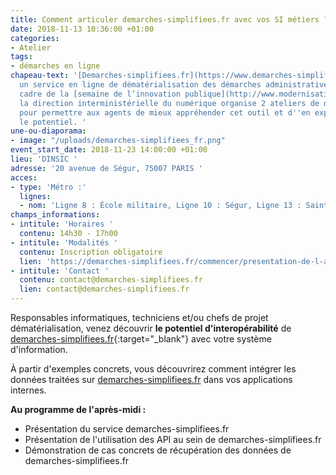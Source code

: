 ```yaml
---
title: Comment articuler demarches-simplifiees.fr avec vos SI métiers ?
date: 2018-11-13 10:36:00 +01:00
categories:
- Atelier
tags:
- démarches en ligne
chapeau-text: '[Demarches-simplifiees.fr](https://www.demarches-simplifiees.fr/) est
  un service en ligne de dématérialisation des démarches administratives. Dans le
  cadre de la [semaine de l’innovation publique](http://www.modernisation.gouv.fr/la-semaine-de-linnovation-publique){:target="_blank"},
  la direction interministérielle du numérique organise 2 ateliers de découverte-formation
  pour permettre aux agents de mieux appréhender cet outil et d''en exploiter tout
  le potentiel. '
une-ou-diaporama:
- image: "/uploads/demarches-simplifiees_fr.png"
event_start_date: 2018-11-23 14:00:00 +01:00
lieu: 'DINSIC '
adresse: '20 avenue de Ségur, 75007 PARIS '
acces:
- type: 'Métro :'
  lignes:
  - nom: 'Ligne 8 : École militaire, Ligne 10 : Ségur, Ligne 13 : Saint-François-Xavier'
champs_informations:
- intitule: 'Horaires '
  contenu: 14h30 - 17h00
- intitule: 'Modalités '
  contenu: Inscription obligatoire
  lien: 'https://demarches-simplifiees.fr/commencer/presentation-de-l-api '
- intitule: 'Contact '
  contenu: contact@demarches-simplifiees.fr
  lien: contact@demarches-simplifiees.fr
---
```


Responsables informatiques, techniciens et/ou chefs de projet dématérialisation, venez découvrir **le potentiel d'interopérabilité** de [demarches-simplifiees.fr](https://www.demarches-simplifiees.fr/){:target="_blank"} avec votre système d'information.

À partir d'exemples concrets, vous découvrirez comment intégrer les données traitées sur [demarches-simplifiees.fr](https://www.demarches-simplifiees.fr/) dans vos applications internes. 

**Au programme de l'après-midi :**

* Présentation du service demarches-simplifiees.fr
* Présentation de l'utilisation des API au sein de demarches-simplifiees.fr
* Démonstration de cas concrets de récupération des données de demarches-simplifiees.fr 


